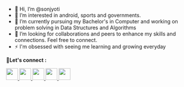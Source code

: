 - 👋 Hi, I’m @sonjyoti
- 👀 I’m interested in android, sports and governments.
- 🌱 I’m currently pursuing my Bachelor's in Computer and working on problem solving in Data Structures and Algorithms
- 🫡 I’m looking for collaborations and peers to enhance my skills and connections. Feel free to connect.
- ⚡ I'm obsessed with seeing me learning and growing everyday

🤝**Let's connect :**

<a href = "https://www.instagram.com/xonzyoti/">
<img height="32" width="32" src="https://unpkg.com/simple-icons@v6/icons/instagram.svg" />
</a>
<a href = "https://twitter.com/SonjyotiR">
<img height="32" width="32" src="https://unpkg.com/simple-icons@v6/icons/twitter.svg" />
</a>
<a href = "https://www.linkedin.com/in/sonjyoti-rabha-5b54861b3/">
<img height="32" width="32" src="https://unpkg.com/simple-icons@v6/icons/linkedin.svg" />
</a>
<a href = "https://www.facebook.com/son.jyoti.58/">
<img height="32" width="32" src="https://unpkg.com/simple-icons@v6/icons/facebook.svg" />
</a>
</a>
<a href = "mailto:sonjyoti33@gmail.com?">
<img height="32" width="32" src="https://unpkg.com/simple-icons@v6/icons/gmail.svg" />
</a>

